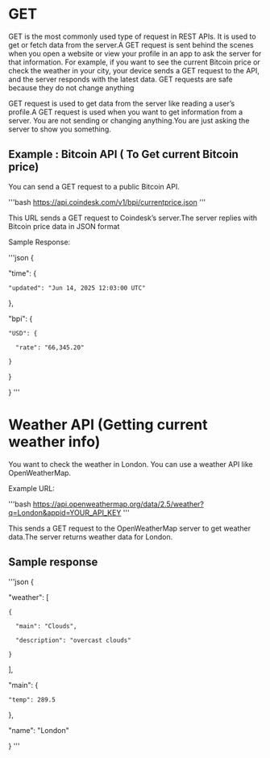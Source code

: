 # GET

GET is the most commonly used type of request in REST APIs. It is used to get or fetch data from the server.A GET request is sent behind the scenes when you open a website or view your profile in an app to ask the server for that information. For example, if you want to see the current Bitcoin price or check the weather in your city, your device sends a GET request to the API, and the server responds with the latest data. GET requests are safe because they do not change anything 

GET request is used to get data from the server like reading a user’s profile.A GET request is used when you want to get information from a server. You are not sending or changing anything.You are just asking the server to show you something.

 ## Example : Bitcoin API ( To Get current Bitcoin price)

 You can send a GET request to a public Bitcoin API.

'''bash
https://api.coindesk.com/v1/bpi/currentprice.json
'''

This URL sends a GET request to Coindesk’s server.The server replies with Bitcoin price data in JSON format

Sample Response:


'''json
{

  "time": {

    "updated": "Jun 14, 2025 12:03:00 UTC"

  },

  "bpi": {

    "USD": {

      "rate": "66,345.20"

    }

  }

}
'''

# Weather API (Getting current weather info)


You want to check the weather in London. You can use a weather API like OpenWeatherMap.

Example URL:

'''bash
https://api.openweathermap.org/data/2.5/weather?q=London&appid=YOUR_API_KEY
'''


This sends a GET request to the OpenWeatherMap server to get weather data.The server returns weather data for London.

## Sample response 

'''json
{

  "weather": [

    {

      "main": "Clouds",

      "description": "overcast clouds"

    }

  ],

  "main": {

    "temp": 289.5

  },

  "name": "London"

}
'''

